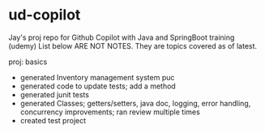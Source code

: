 # ud-copilot
Jay's proj repo for Github Copilot with Java and SpringBoot training (udemy)
List below ARE NOT NOTES. They are topics covered as of latest.

proj: basics
- generated Inventory management system puc
- generated code to update tests; add a method
- generated junit tests
- generated Classes; getters/setters, java doc, logging, error handling, concurrency improvements; ran review multiple times
- created test project